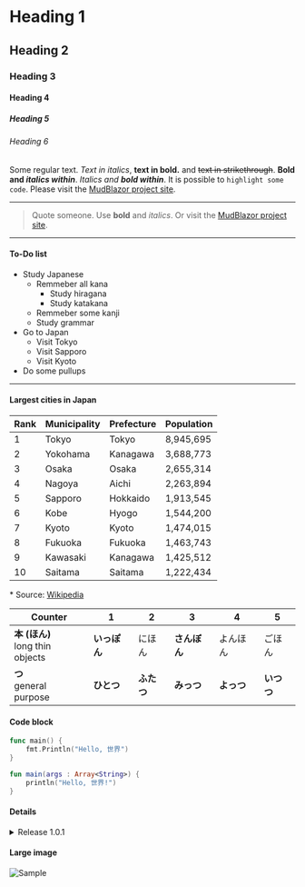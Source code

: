 ﻿# Heading 1
## Heading 2
### Heading 3
#### Heading 4
##### Heading 5
###### Heading 6

Some regular text. *Text in italics*, **text in bold.** and ~~text in strikethrough~~.
**Bold and *italics within***.
*Italics and **bold within***.
It is possible to `highlight some code`.
Please visit the [MudBlazor project site](https://mudblazor.com/).
***
> Quote someone.
> Use **bold** and *italics*.
> Or visit the [MudBlazor project site](https://mudblazor.com/).
***
#### To-Do list
- Study Japanese
  - Remmeber all kana
    - Study hiragana
    - Study katakana
  - Remmeber some kanji
  - Study grammar
- Go to Japan
  - Visit Tokyo
  - Visit Sapporo
  - Visit Kyoto
- Do some pullups
***
#### Largest cities in Japan
|Rank|Municipality|Prefecture|Population|
|-|-|-|-|
|1|Tokyo|Tokyo|8,945,695|
|2|Yokohama|Kanagawa|3,688,773|
|3|Osaka|Osaka|2,655,314|
|4|Nagoya|Aichi|2,263,894|
|5|Sapporo|Hokkaido|1,913,545|
|6|Kobe|Hyogo|1,544,200|
|7|Kyoto|Kyoto|1,474,015|
|8|Fukuoka|Fukuoka|1,463,743|
|9|Kawasaki|Kanagawa|1,425,512|
|10|Saitama|Saitama|1,222,434|

\* Source: [Wikipedia](https://en.wikipedia.org/wiki/Largest_cities_in_Japan_by_population_by_decade#2010)

|Counter|1|2|3|4|5|
|-|-|-|-|-|-|
|**本 (ほん)**<br>long thin objects|**いっぽん**|にほん|**さんぼん**|よんほん|ごほん|
|**つ**<br>general purpose|**ひとつ**|**ふたつ**|**みっつ**|**よっつ**|**いつつ**|

#### Code block
```go
func main() {
    fmt.Println("Hello, 世界")
}
```

```kotlin
fun main(args : Array<String>) {
    println("Hello, 世界!")
}
```

#### Details
<details>
  <summary markdown="span">Release 1.0.1</summary>
**New**
-  Error fixes.
</details>

#### Large image
![Sample](https://wallpapers.com/images/featured/qbc6mlnwowjbszld.jpg "Sample")
